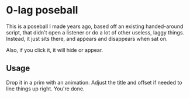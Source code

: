 0-lag poseball
===============

This is a poseball I made years ago, based off an existing handed-around script,
that didn't open a listener or do a lot of other useless, laggy things. Instead,
it just sits there, and appears and disappears when sat on.

Also, if you click it, it will hide or appear.

Usage
-----
Drop it in a prim with an animation. Adjust the title and offset if needed to 
line things up right. You're done.
